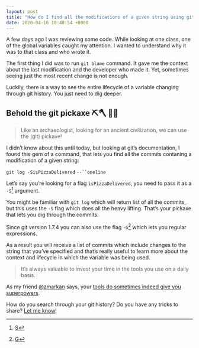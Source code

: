 ```yaml
---
layout: post
title: "How do I find all the modifications of a given string using git"
date: 2020-04-16 18:40:54 +0000
---
```


A few days ago I was reviewing some code. While looking at one class, one of the global variables caught my attention. I wanted to understand why it was to that class and who wrote it.

The first thing I did was to run `git blame` command. It gave me the context about the last modification and the developer who made it. Yet, sometimes seeing just the most recent change is not enough.

Luckily, there is a way to see the entire lifecycle of a variable changing through git history. You just need to dig deeper.

## Behold the git pickaxe ⛏🪓 🦖🦴

> Like an archaeologist, looking for an ancient civilization, we can use the (git) pickaxe!

I didn’t know about this until today, but looking at git’s documentation, I found this gem of a command, that lets you find all the commits contaning a modification of a given string:

`git log -SisPizzaDelivered` `--``oneline`

Let’s say you’re looking for a flag `isPizzaDelivered`, you need to pass it as a `-S`[^1] argument.

You might be familiar with `git log` which will return list of all the commits, but this uses the `-S` flag which does all the heavy lifting. That’s your pickaxe that lets you dig through the commits.

Since git version 1.7.4 you can also use the flag `-G`[^2] which lets you regular expressions.

As a result you will receive a list of commits which include changes to the string that you’ve specified and that’s really useful to learn more about the context and lifecycle in which the variable was being used.

> It’s always valuable to invest your time in the tools you use on a daily basis. 

As my friend [@zmarkan](https://twitter.com/zmarkan) says, your [tools do sometimes indeed give you superpowers](https://skillsmatter.com/skillscasts/10698-one-to-10x-tools-that-give-you-superpowers).

How do you search through your git history? Do you have any tricks to share? 
[Let me know](https://twitter.com/lukabratos)!

[^1]: [S](https://www.git-scm.com/docs/git-log#Documentation/git-log.txt--Sltregexgt)
[^2]: [G](https://www.git-scm.com/docs/git-log#Documentation/git-log.txt--Gltregexgt)
